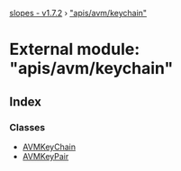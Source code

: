 [slopes - v1.7.2](../README.md) › ["apis/avm/keychain"](_apis_avm_keychain_.md)

# External module: "apis/avm/keychain"

## Index

### Classes

* [AVMKeyChain](../classes/_apis_avm_keychain_.avmkeychain.md)
* [AVMKeyPair](../classes/_apis_avm_keychain_.avmkeypair.md)
